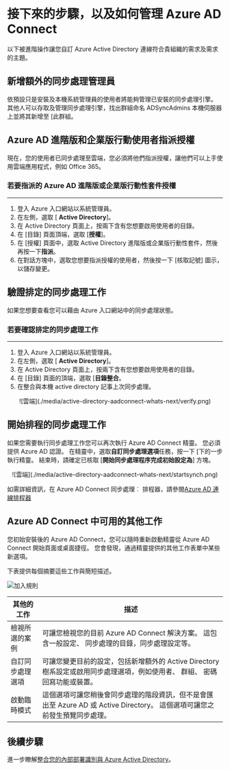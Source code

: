 <properties
    pageTitle="Azure AD Connect︰ 後續步驟，以及如何管理 Azure AD Connect |Microsoft Azure"
    description="瞭解如何針對 Azure AD Connect 延伸預設設定與操作工作。"
    services="active-directory"
    documentationCenter=""
    authors="billmath"
    manager="femila"
    editor="curtand"/>

<tags
    ms.service="active-directory"
    ms.workload="identity"
    ms.tgt_pltfrm="na"
    ms.devlang="na"
    ms.topic="article"
    ms.date="08/08/2016"
    ms.author="billmath"/>

# <a name="next-steps-and-how-to-manage-azure-ad-connect"></a>接下來的步驟，以及如何管理 Azure AD Connect
以下被進階操作讓您自訂 Azure Active Directory 連線符合貴組織的需求及需求的主題。  

## <a name="add-additional-sync-administrators"></a>新增額外的同步處理管理員
依預設只是安裝及本機系統管理員的使用者將能夠管理已安裝的同步處理引擎。 其他人可以存取及管理同步處理引擎，找出群組命名 ADSyncAdmins 本機伺服器上並將其新增至 [此群組。

## <a name="assigning-licenses-to-azure-ad-premium-and-enterprise-mobility-users"></a>Azure AD 進階版和企業版行動使用者指派授權

現在，您的使用者已同步處理至雲端，您必須將他們指派授權，讓他們可以上手使用雲端應用程式，例如 Office 365。

### <a name="to-assign-an-azure-ad-premium-or-enterprise-mobility-suite-license"></a>若要指派的 Azure AD 進階版或企業版行動性套件授權
--------------------------------------------------------------------------------
1. 登入 Azure 入口網站以系統管理員。
2. 在左側，選取 [ **Active Directory**]。
3. 在 Active Directory 頁面上，按兩下含有您想要啟用使用者的目錄。
4. 在 [目錄] 頁面頂端，選取 [**授權**]。
5. 在 [授權] 頁面中，選取 Active Directory 進階版或企業版行動性套件，然後再按一下**指派**。
6. 在對話方塊中，選取您想要指派授權的使用者，然後按一下 [核取記號] 圖示，以儲存變更。


## <a name="verifying-the-scheduled-synchronization-task"></a>驗證排定的同步處理工作
如果您想要查看您可以藉由 Azure 入口網站中的同步處理狀態。

### <a name="to-verify-the-scheduled-synchronization-task"></a>若要確認排定的同步處理工作
--------------------------------------------------------------------------------
1. 登入 Azure 入口網站以系統管理員。
2. 在左側，選取 [ **Active Directory**]。
3. 在 Active Directory 頁面上，按兩下含有您想要啟用使用者的目錄。
4. 在 [目錄] 頁面的頂端，選取 [**目錄整合**。
5. 在整合與本機 active directory 記事上次同步處理。

<center>![雲端](./media/active-directory-aadconnect-whats-next/verify.png)</center>

## <a name="starting-a-scheduled-synchronization-task"></a>開始排程的同步處理工作
如果您需要執行同步處理工作您可以再次執行 Azure AD Connect 精靈。  您必須提供 Azure AD 認證。  在精靈中，選取**自訂同步處理選項**任務，按一下 [下的一步執行精靈。 結束時，請確定已核取 [**開始同步處理程序完成初始設定為**] 方塊。

<center>![雲端](./media/active-directory-aadconnect-whats-next/startsynch.png)</center>

如需詳細資訊，在 Azure AD Connect 同步處理︰ 排程器，請參閱[Azure AD 連線排程器](active-directory-aadconnectsync-feature-scheduler.md)


## <a name="additional-tasks-available-in-azure-ad-connect"></a>Azure AD Connect 中可用的其他工作
您初始安裝後的 Azure AD Connect，您可以隨時重新啟動精靈從 Azure AD Connect 開始頁面或桌面捷徑。  您會發現，通過精靈提供的其他工作表單中某些新選項。  

下表提供每個摘要這些工作與簡短描述。

![加入規則](./media/active-directory-aadconnect-whats-next/addtasks.png)


其他的工作 | 描述
------------- | ------------- |
檢視所選的案例  |可讓您檢視您的目前 Azure AD Connect 解決方案。  這包含一般設定、 同步處理的目錄，同步處理設定等。
自訂同步處理選項 | 可讓您變更目前的設定，包括新增額外的 Active Directory 樹系設定或啟用同步處理選項，例如使用者、 群組、 密碼回寫功能或裝置。
啟動臨時模式 |  這個選項可讓您稍後會同步處理的階段資訊，但不是會匯出至 Azure AD 或 Active Directory。  這個選項可讓您之前發生預覽同步處理。

## <a name="next-steps"></a>後續步驟
進一步瞭解[整合您的內部部署識別與 Azure Active Directory](active-directory-aadconnect.md)。
